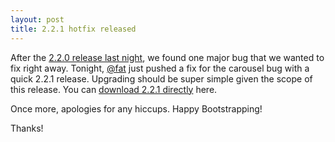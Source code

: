 ```yaml
---
layout: post
title: 2.2.1 hotfix released
---
```


After the [2.2.0 release last night](/2012/10/29/bootstrap-2-2-0-released/), we found one major bug that we wanted to fix right away. Tonight, [@fat](http://twitter.com/fat) just pushed a fix for the carousel bug with a quick 2.2.1 release. Upgrading should be super simple given the scope of this release. You can [download 2.2.1 directly](https://github.com/twitter/bootstrap/zipball/master) here.

Once more, apologies for any hiccups. Happy Bootstrapping!

Thanks!
